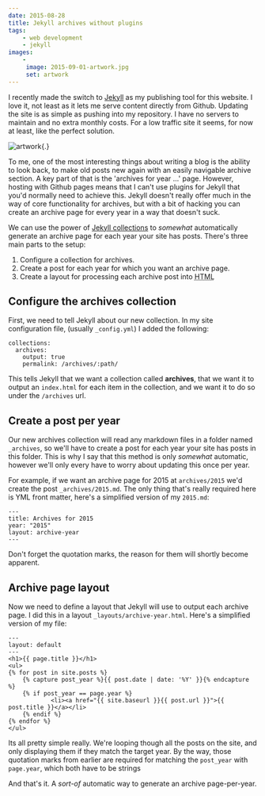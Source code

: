 ```yaml
---
date: 2015-08-28
title: Jekyll archives without plugins
tags:
    - web development
    - jekyll
images:
    -
     image: 2015-09-01-artwork.jpg
     set: artwork
---
```

I recently made the switch to [Jekyll](http://jekyllrb.com) as my publishing tool for this website. I love it, not least as it lets me serve content directly from Github. Updating the site is as simple as pushing into my repository. I have no servers to maintain and no extra monthly costs. For a low traffic site it seems, for now at least, like the perfect solution.

![artwork](url){.}

To me, one of the most interesting things about writing a blog is the ability to look back, to make old posts new again with an easily navigable archive section. A key part of that is the 'archives for year ...' page. However, hosting with Github pages means that I can't use plugins for Jekyll that you'd normally need to achieve this. Jekyll doesn't really offer much in the way of core functionality for archives, but with a bit of hacking you can create an archive page for every year in a way that doesn't suck.

We can use the power of [Jekyll collections](http://jekyllrb.com/docs/collections/) to _somewhat_ automatically generate an archive page for each year your site has posts. There's three main parts to the setup:

1. Configure a collection for archives.
2. Create a post for each year for which you want an archive page.
3. Create a layout for processing each archive post into <abbr title="Hyper Text Markup Language">HTML</abbr>

## Configure the archives collection
First, we need to tell Jekyll about our new collection. In my site configuration file, (usually `_config.yml`) I added the following:

```
collections:
  archives:
    output: true
    permalink: /archives/:path/
```

This tells Jekyll that we want a collection called **archives**, that we want it to output an `index.html` for each item in the collection, and we want it to do so under the `/archives` url.

## Create a post per year
Our new archives collection will read any markdown files in a folder named `_archives`, so we'll have to create a post for each year your site has posts in this folder. This is why I say that this method is only _somewhat_ automatic, however we'll only every have to worry about updating this once per year.

For example, if we want an archive page for 2015 at `archives/2015` we'd create the post `_archives/2015.md`. The only thing that's really required here is YML front matter, here's a simplified version of my `2015.md`:

```
---
title: Archives for 2015
year: "2015"
layout: archive-year
---
```

Don't forget the quotation marks, the reason for them will shortly become apparent.

## Archive page layout
Now we need to define a layout that Jekyll will use to output each archive page. I did this in a layout  `_layouts/archive-year.html`. Here's a simplified version of my file:

```
---
layout: default
---
<h1>{{ page.title }}</h1>
<ul>
{% for post in site.posts %}
    {% capture post_year %}{{ post.date | date: '%Y' }}{% endcapture %}
    {% if post_year == page.year %}
            <li><a href="{{ site.baseurl }}{{ post.url }}">{{ post.title }}</a></li>       
    {% endif %}
{% endfor %}
</ul>
```

Its all pretty simple really. We're looping though all the posts on the site, and only displaying them if they match the target year. By the way, those quotation marks from earlier are required for matching the `post_year` with `page.year`, which both have to be strings

And that's it. A _sort-of_ automatic way to generate an archive page-per-year.
